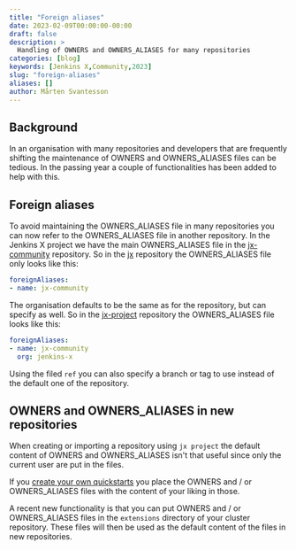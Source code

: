 ```yaml
---
title: "Foreign aliases"
date: 2023-02-09T00:00:00-00:00
draft: false
description: >
  Handling of OWNERS and OWNERS_ALIASES for many repositories 
categories: [blog]
keywords: [Jenkins X,Community,2023]
slug: "foreign-aliases"
aliases: []
author: Mårten Svantesson
---
```


## Background

In an organisation with many repositories and developers that are frequently shifting the maintenance of OWNERS and 
OWNERS_ALIASES files can be tedious. In the passing year a couple of functionalities has been added to help 
with this.

## Foreign aliases

To avoid maintaining the OWNERS_ALIASES file in many repositories you can now refer to the OWNERS_ALIASES file in 
another repository. In the Jenkins X project we have the main OWNERS_ALIASES file in the 
[jx-community](https://github.com/jenkins-x/jx-community) repository. So in the [jx](http://github.com/jenkins-x/jx) repository 
the OWNERS_ALIASES file only looks like this:

```yaml
foreignAliases:
- name: jx-community
``` 

The organisation defaults to be the same as for the repository, but can specify as well. So in the 
[jx-project](https://github.com/jenkins-x-plugins/jx-project) repository the OWNERS_ALIASES file looks like this:

```yaml
foreignAliases:
- name: jx-community
  org: jenkins-x
```

Using the filed `ref` you can also specify a branch or tag to use instead of the default one of the repository.

## OWNERS and OWNERS_ALIASES in new repositories

When creating or importing a repository using `jx project` the default content of OWNERS and OWNERS_ALIASES isn't 
that useful since only the current user are put in the files.

If you [create your own quickstarts](https://jenkins-x.io/v3/about/extending/#quickstarts) you place the OWNERS and 
/ or OWNERS_ALIASES files with the content of your liking in those.

A recent new functionality is that you can put OWNERS and / or OWNERS_ALIASES files in the `extensions` directory of 
your cluster repository. These files will then be used as the default content of the files in new repositories. 
